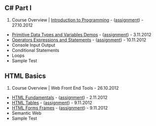 ## C# Part I

1. Course Overview | [Introduction to Programming](TelerikAcademy/tree/master/csharppart1/1.IntroductionToProgramming) - ([assignment](TelerikAcademy/blob/master/csharppart1/1.IntroductionToProgramming/README.md)) - 27.10.2012
* [Primitive Data Types and Variables Demos](TelerikAcademy/tree/master/csharppart1/2.PrimitiveDataTypesAndVariables) - ([assignment](TelerikAcademy/blob/master/csharppart1/2.PrimitiveDataTypesAndVariables/README.md)) - 3.11.2012
* [Operators Expressions and Statements](TelerikAcademy/tree/master/csharppart1/3.OperatorsExpressionsAndStatements) - ([assignment](TelerikAcademy/blob/master/csharppart1/3.OperatorsExpressionsAndStatements/README.md)) - 10.11.2012
* Console Input Output
* Conditional Statements
* Loops
* Sample Test

## HTML Basics

1. Course Overview | Web Front End Tools - 26.10.2012
* [HTML Fundamentals](TelerikAcademy/tree/master/html-basics/2.HTMLFundamentals) - ([assignment](TelerikAcademy/blob/master/html-basics/2.HTMLFundamentals/README.md)) - 2.11.2012
* [HTML Tables](TelerikAcademy/tree/master/html-basics/3.HTMLTables) - ([assignment](TelerikAcademy/blob/master/html-basics/3.HTMLTables/README.md)) - 9.11.2012
* [HTML Forms Frames](TelerikAcademy/tree/master/html-basics/4.HTMLFormsFrames) - ([assignment](TelerikAcademy/blob/master/html-basics/4.HTMLFormsFrames/README.md)) - 9.11.2012
* Semantic Web
* Sample Test
